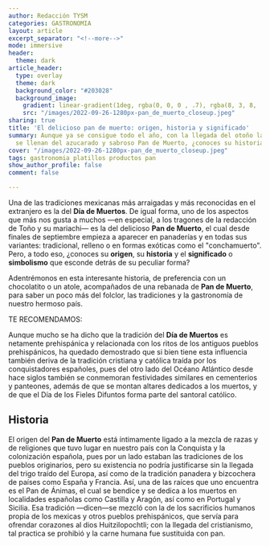 ```yaml
---
author: Redacción TYSM
categories: GASTRONOMIA
layout: article
excerpt_separator: "<!--more-->"
mode: immersive
header:
  theme: dark
article_header:
  type: overlay
  theme: dark
  background_color: "#203028"
  background_image:
    gradient: linear-gradient(1deg, rgba(0, 0, 0 , .7), rgba(8, 3, 8, .9))
    src: "/images/2022-09-26-1280px-pan_de_muerto_closeup.jpeg"
sharing: true
title: 'El delicioso pan de muerto: origen, historia y significado'
summary: Aunque ya se consigue todo el año, con la llegada del otoño las panaderías
  se llenan del azucarado y sabroso Pan de Muerto, ¿conoces su historia y simbolismo?
cover: "/images/2022-09-26-1280px-pan_de_muerto_closeup.jpeg"
tags: gastronomia platillos productos pan
show_author_profile: false
comment: false

---
```

Una de las tradiciones mexicanas más arraigadas y más reconocidas en el extranjero es la del **Día de Muertos**. De igual forma, uno de los aspectos que más nos gusta a muchos —en especial, a los tragones de la redacción de Toño y su mariachi— es la del delicioso **Pan de Muerto**, el cual desde finales de septiembre empieza a aparecer en panaderías y en todas sus variantes: tradicional, relleno o en formas exóticas como el "conchamuerto". Pero, a todo eso, ¿conoces su **origen**, su **historia** y el **significado** o **simbolismo** que esconde detrás de su peculiar forma?

Adentrémonos en esta interesante historia, de preferencia con un chocolatito o un atole, acompañados de una rebanada de **Pan de Muerto**, para saber un poco más del folclor, las tradiciones y la gastronomía de nuestro hermoso país.

TE RECOMENDAMOS:

Aunque mucho se ha dicho que la tradición del **Día de Muertos** es netamente prehispánica y relacionada con los ritos de los antiguos pueblos prehispánicos, ha quedado demostrado que si bien tiene esta influencia también deriva de la tradición cristiana y católica traída por los conquistadores españoles, pues del otro lado del Océano Atlántico desde hace siglos también se conmemoran festividades similares en cementerios y panteones, además de que se montan altares dedicados a los muertos, y de que el Día de los Fieles Difuntos forma parte del santoral católico.

## Historia

El origen del **Pan de Muerto** está íntimamente ligado a la mezcla de razas y de religiones que tuvo lugar en nuestro país con la Conquista y la colonización española, pues por un lado estaban las tradiciones de los pueblos originarios, pero su existencia no podría justificarse sin la llegada del trigo traído del Europa, así como de la tradición panadera y bizcochera de países como España y Francia. Así, una de las raíces que uno encuentra es el Pan de Ánimas, el cual se bendice y se dedica a los muertos en localidades españolas como Castilla y Aragón, así como en Portugal y Sicilia. Esa tradición —dicen—se mezcló con la de los sacrificios humanos propia de los mexicas y otros pueblos prehispánicos, que servía para ofrendar corazones al dios Huitzilopochtli; con la llegada del cristianismo, tal practica se prohibió y la carne humana fue sustituida con pan.